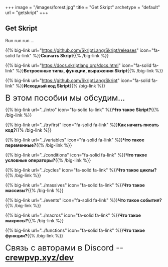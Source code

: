 +++
image = "/images/forest.jpg"
title = "Get Skript"
archetype = "default"
url = "getskript"
+++

## Get Skript
<gray>Run run run ...</gray>

<hundred-empty-line></hundred-empty-line>

{{% big-link url="https://github.com/SkriptLang/Skript/releases" icon="fa-solid fa-link" %}}**Скачать Skript**{{% /big-link %}}

{{% big-link url="https://docs.skriptlang.org/docs.html" icon="fa-solid fa-link" %}}**Встроенные типы, функции, выражения Skript**{{% /big-link %}}

{{% big-link url="https://github.com/SkriptLang/Skript" icon="fa-solid fa-link" %}}**Исходный код Skript**{{% /big-link %}}

<hundred-empty-line></hundred-empty-line>

<font style = "font-size: 1.6rem">В этом пособии мы обсудим...</font>

{{% big-link url="../intro" icon="fa-solid fa-link" %}}**Что такое Skript?**{{% /big-link %}}

{{% big-link url="../tryfirst" icon="fa-solid fa-link" %}}**Как начать писать код?**{{% /big-link %}}

{{% big-link url="../variables" icon="fa-solid fa-link" %}}**Что такое переменные?**{{% /big-link %}}

{{% big-link url="../conditions" icon="fa-solid fa-link" %}}**Что такое условные операторы?**{{% /big-link %}}

{{% big-link url="../cycles" icon="fa-solid fa-link" %}}**Что такое циклы?**{{% /big-link %}}

{{% big-link url="../massives" icon="fa-solid fa-link" %}}**Что такое массивы?**{{% /big-link %}}

{{% big-link url="../events" icon="fa-solid fa-link" %}}**Что такое события?**{{% /big-link %}}

{{% big-link url="../macros" icon="fa-solid fa-link" %}}**Что такое макросы?**{{% /big-link %}}

{{% big-link url="../functions" icon="fa-solid fa-link" %}}**Что такое функции?**{{% /big-link %}}

<font style = "font-size: 1.6rem">Связь с авторами в Discord -- [**crewpvp.xyz/dev** <i class="fa-brands fa-discord fa-xs"></i>](https://discord.com/invite/gnHZkUMAfW)</font>
